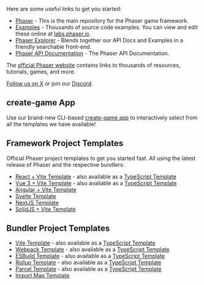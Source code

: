 Here are some useful links to get you started:

* [Phaser](https://github.com/phaserjs/phaser) - This is the main repository for the Phaser game framework.
* [Examples](https://github.com/phaserjs/examples) - Thousands of source code examples. You can view and edit these online at [labs.phaser.io](https://labs.phaser.io).
* [Phaser Explorer](https://explorer.phaser.io) - Blends together our API Docs and Examples in a friendly searchable front-end.
* [Phaser API Documentation](https://newdocs.phaser.io) - The Phaser API Documentation.

The [official Phaser website](https://phaser.io) contains links to thousands of resources, tutorials, games, and more.

[Follow us on X](https://twitter.com/phaser_) or join our [Discord](https://discord.gg/phaser).

## create-game App

Use our brand-new CLI-based [create-game app](https://phaser.io/tutorials/create-game-app) to interactively select from all the templates we have available!

## Framework Project Templates

Official Phaser project templates to get you started fast. All using the latest release of Phaser and the respective bundlers:

* [React + Vite Template](https://github.com/phaserjs/template-react) - also available as a [TypeScript Template](https://github.com/phaserjs/template-react-ts)
* [Vue 3 + Vite Template](https://github.com/phaserjs/template-vue) - also available as a [TypeScript Template](https://github.com/phaserjs/template-vue-ts)
* [Angular + Vite Template](https://github.com/phaserjs/template-angular)
* [Svelte Template](https://github.com/phaserjs/template-svelte)
* [NextJS Template](https://github.com/phaserjs/template-nextjs)
* [SolidJS + Vite Template](https://github.com/phaserjs/template-solid)

## Bundler Project Templates

* [Vite Template](https://github.com/phaserjs/template-vite) - also available as a [TypeScript Template](https://github.com/phaserjs/template-vite-ts)
* [Webpack Template](https://github.com/phaserjs/template-webpack) - also available as a [TypeScript Template](https://github.com/phaserjs/template-webpack-ts)
* [ESBuild Template](https://github.com/phaserjs/template-esbuild) - also available as a [TypeScript Template](https://github.com/phaserjs/template-esbuild-ts)
* [Rollup Template](https://github.com/phaserjs/template-rollup) - also available as a [TypeScript Template](https://github.com/phaserjs/template-rollup-ts)
* [Parcel Template](https://github.com/phaserjs/template-parcel) - also available as a [TypeScript Template](https://github.com/phaserjs/template-parcel-ts)
* [Import Map Template](https://github.com/phaserjs/template-importmap)
